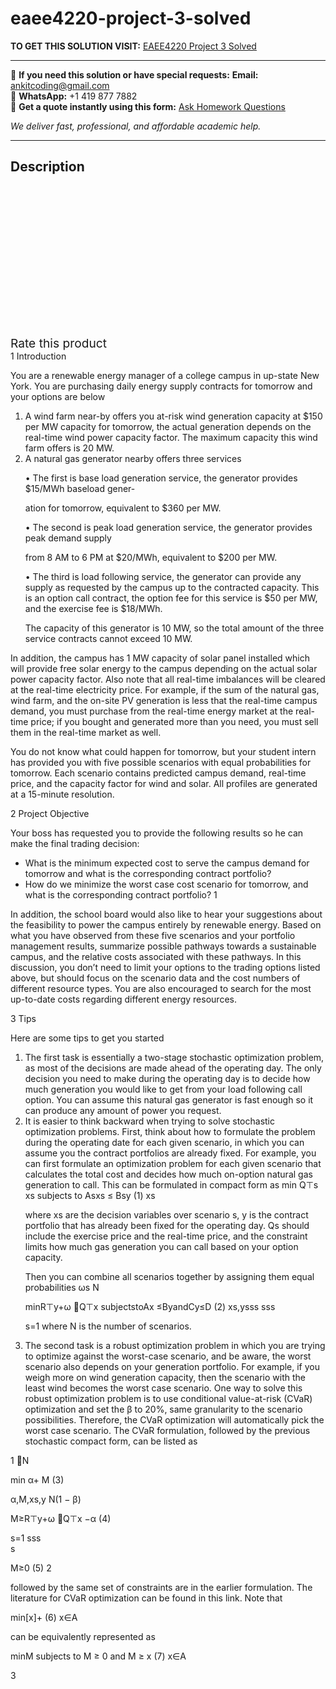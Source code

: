 # eaee4220-project-3-solved
**TO GET THIS SOLUTION VISIT:** [EAEE4220 Project 3 Solved](https://www.ankitcodinghub.com/product/eaee4220-project-3-solved/)


---

📩 **If you need this solution or have special requests:** **Email:** ankitcoding@gmail.com  
📱 **WhatsApp:** +1 419 877 7882  
📄 **Get a quote instantly using this form:** [Ask Homework Questions](https://www.ankitcodinghub.com/services/ask-homework-questions/)

*We deliver fast, professional, and affordable academic help.*

---

<h2>Description</h2>



<div class="kk-star-ratings kksr-auto kksr-align-center kksr-valign-top" data-payload="{&quot;align&quot;:&quot;center&quot;,&quot;id&quot;:&quot;100188&quot;,&quot;slug&quot;:&quot;default&quot;,&quot;valign&quot;:&quot;top&quot;,&quot;ignore&quot;:&quot;&quot;,&quot;reference&quot;:&quot;auto&quot;,&quot;class&quot;:&quot;&quot;,&quot;count&quot;:&quot;0&quot;,&quot;legendonly&quot;:&quot;&quot;,&quot;readonly&quot;:&quot;&quot;,&quot;score&quot;:&quot;0&quot;,&quot;starsonly&quot;:&quot;&quot;,&quot;best&quot;:&quot;5&quot;,&quot;gap&quot;:&quot;4&quot;,&quot;greet&quot;:&quot;Rate this product&quot;,&quot;legend&quot;:&quot;0\/5 - (0 votes)&quot;,&quot;size&quot;:&quot;24&quot;,&quot;title&quot;:&quot;EAEE4220 Project 3 Solved&quot;,&quot;width&quot;:&quot;0&quot;,&quot;_legend&quot;:&quot;{score}\/{best} - ({count} {votes})&quot;,&quot;font_factor&quot;:&quot;1.25&quot;}">

<div class="kksr-stars">

<div class="kksr-stars-inactive">
            <div class="kksr-star" data-star="1" style="padding-right: 4px">


<div class="kksr-icon" style="width: 24px; height: 24px;"></div>
        </div>
            <div class="kksr-star" data-star="2" style="padding-right: 4px">


<div class="kksr-icon" style="width: 24px; height: 24px;"></div>
        </div>
            <div class="kksr-star" data-star="3" style="padding-right: 4px">


<div class="kksr-icon" style="width: 24px; height: 24px;"></div>
        </div>
            <div class="kksr-star" data-star="4" style="padding-right: 4px">


<div class="kksr-icon" style="width: 24px; height: 24px;"></div>
        </div>
            <div class="kksr-star" data-star="5" style="padding-right: 4px">


<div class="kksr-icon" style="width: 24px; height: 24px;"></div>
        </div>
    </div>

<div class="kksr-stars-active" style="width: 0px;">
            <div class="kksr-star" style="padding-right: 4px">


<div class="kksr-icon" style="width: 24px; height: 24px;"></div>
        </div>
            <div class="kksr-star" style="padding-right: 4px">


<div class="kksr-icon" style="width: 24px; height: 24px;"></div>
        </div>
            <div class="kksr-star" style="padding-right: 4px">


<div class="kksr-icon" style="width: 24px; height: 24px;"></div>
        </div>
            <div class="kksr-star" style="padding-right: 4px">


<div class="kksr-icon" style="width: 24px; height: 24px;"></div>
        </div>
            <div class="kksr-star" style="padding-right: 4px">


<div class="kksr-icon" style="width: 24px; height: 24px;"></div>
        </div>
    </div>
</div>


<div class="kksr-legend" style="font-size: 19.2px;">
            <span class="kksr-muted">Rate this product</span>
    </div>
    </div>
<div class="page" title="Page 1">
<div class="layoutArea">
<div class="column">
1 Introduction

You are a renewable energy manager of a college campus in up-state New York. You are purchasing daily energy supply contracts for tomorrow and your options are below

<ol>
<li>A wind farm near-by offers you at-risk wind generation capacity at $150 per MW capacity for tomorrow, the actual generation depends on the real-time wind power capacity factor. The maximum capacity this wind farm offers is 20 MW.</li>
<li>A natural gas generator nearby offers three services

• The first is base load generation service, the generator provides $15/MWh baseload gener-

ation for tomorrow, equivalent to $360 per MW.

• The second is peak load generation service, the generator provides peak demand supply

from 8 AM to 6 PM at $20/MWh, equivalent to $200 per MW.

• The third is load following service, the generator can provide any supply as requested by the campus up to the contracted capacity. This is an option call contract, the option fee for this service is $50 per MW, and the exercise fee is $18/MWh.

The capacity of this generator is 10 MW, so the total amount of the three service contracts cannot exceed 10 MW.
</li>
</ol>
In addition, the campus has 1 MW capacity of solar panel installed which will provide free solar energy to the campus depending on the actual solar power capacity factor. Also note that all real-time imbalances will be cleared at the real-time electricity price. For example, if the sum of the natural gas, wind farm, and the on-site PV generation is less that the real-time campus demand, you must purchase from the real-time energy market at the real-time price; if you bought and generated more than you need, you must sell them in the real-time market as well.

You do not know what could happen for tomorrow, but your student intern has provided you with five possible scenarios with equal probabilities for tomorrow. Each scenario contains predicted campus demand, real-time price, and the capacity factor for wind and solar. All profiles are generated at a 15-minute resolution.

2 Project Objective

Your boss has requested you to provide the following results so he can make the final trading decision:

<ul>
<li>What is the minimum expected cost to serve the campus demand for tomorrow and what is the corresponding contract portfolio?</li>
<li>How do we minimize the worst case cost scenario for tomorrow, and what is the corresponding contract portfolio?
1
</li>
</ul>
</div>
</div>
</div>
<div class="page" title="Page 2">
<div class="layoutArea">
<div class="column">
In addition, the school board would also like to hear your suggestions about the feasibility to power the campus entirely by renewable energy. Based on what you have observed from these five scenarios and your portfolio management results, summarize possible pathways towards a sustainable campus, and the relative costs associated with these pathways. In this discussion, you don’t need to limit your options to the trading options listed above, but should focus on the scenario data and the cost numbers of different resource types. You are also encouraged to search for the most up-to-date costs regarding different energy resources.

3 Tips

Here are some tips to get you started

<ol>
<li>The first task is essentially a two-stage stochastic optimization problem, as most of the decisions are made ahead of the operating day. The only decision you need to make during the operating day is to decide how much generation you would like to get from your load following call option. You can assume this natural gas generator is fast enough so it can produce any amount of power you request.</li>
<li>It is easier to think backward when trying to solve stochastic optimization problems. First, think about how to formulate the problem during the operating date for each given scenario, in which you can assume you the contract portfolios are already fixed. For example, you can first formulate an optimization problem for each given scenario that calculates the total cost and decides how much on-option natural gas generation to call. This can be formulated in compact form as
min Q⊤s xs subjects to Asxs ≤ Bsy (1) xs

where xs are the decision variables over scenario s, y is the contract portfolio that has already been fixed for the operating day. Qs should include the exercise price and the real-time price, and the constraint limits how much gas generation you can call based on your option capacity.

Then you can combine all scenarios together by assigning them equal probabilities ωs N

minR⊤y+ω 􏰀Q⊤x subjectstoAx ≤ByandCy≤D (2) xs,ysss sss

s=1 where N is the number of scenarios.
</li>
<li>The second task is a robust optimization problem in which you are trying to optimize against the worst-case scenario, and be aware, the worst scenario also depends on your generation portfolio. For example, if you weigh more on wind generation capacity, then the scenario with the least wind becomes the worst case scenario.
One way to solve this robust optimization problem is to use conditional value-at-risk (CVaR) optimization and set the β to 20%, same granularity to the scenario possibilities. Therefore, the CVaR optimization will automatically pick the worst case scenario. The CVaR formulation, followed by the previous stochastic compact form, can be listed as
</li>
</ol>
</div>
</div>
<div class="layoutArea">
<div class="column">
1 􏰀N

min α+ M (3)

</div>
</div>
<div class="layoutArea">
<div class="column">
α,M,xs,y N(1 − β)

M≥R⊤y+ω 􏰀Q⊤x −α (4)

</div>
</div>
<div class="layoutArea">
<div class="column">
s=1 sss

</div>
</div>
<div class="layoutArea">
<div class="column">
s

M≥0 (5) 2

</div>
</div>
</div>
<div class="page" title="Page 3">
<div class="layoutArea">
<div class="column">
followed by the same set of constraints are in the earlier formulation. The literature for CVaR optimization can be found in this link. Note that

min[x]+ (6) x∈A

can be equivalently represented as

minM subjects to M ≥ 0 and M ≥ x (7) x∈A

</div>
</div>
<div class="layoutArea">
<div class="column">
3

</div>
</div>
</div>
